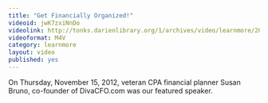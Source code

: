 ```yaml
---
title: "Get Financially Organized!"
videoid: jwK7zxiNnDo
videolink: http://tonks.darienlibrary.org/1/archives/video/learnmore/20121115_get_financially_organized.m4v
videoformat: M4V
category: learnmore
layout: video
published: yes
---
```


On Thursday, November 15, 2012, veteran CPA financial planner Susan Bruno, co-founder of DivaCFO.com was our featured speaker.